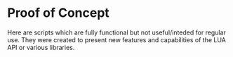 # Proof of Concept

Here are scripts which are fully functional but not useful/inteded for regular use. They were created to present new features and capabilities of the LUA API or various libraries.
